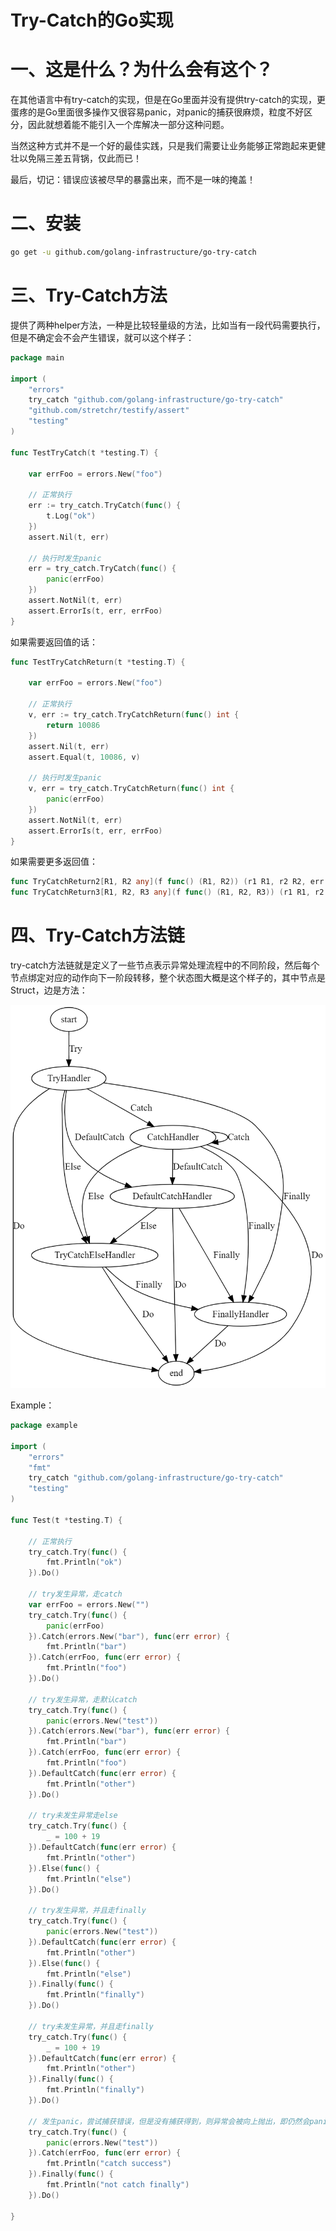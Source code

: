 # Try-Catch的Go实现 

# 一、这是什么？为什么会有这个？

在其他语言中有try-catch的实现，但是在Go里面并没有提供try-catch的实现，更蛋疼的是Go里面很多操作又很容易panic，对panic的捕获很麻烦，粒度不好区分，因此就想着能不能引入一个库解决一部分这种问题。 

当然这种方式并不是一个好的最佳实践，只是我们需要让业务能够正常跑起来更健壮以免隔三差五背锅，仅此而已！

最后，切记：错误应该被尽早的暴露出来，而不是一味的掩盖！

# 二、安装

```bash
go get -u github.com/golang-infrastructure/go-try-catch
```

# 三、Try-Catch方法 

提供了两种helper方法，一种是比较轻量级的方法，比如当有一段代码需要执行，但是不确定会不会产生错误，就可以这个样子： 

```go
package main

import (
	"errors"
	try_catch "github.com/golang-infrastructure/go-try-catch"
	"github.com/stretchr/testify/assert"
	"testing"
)

func TestTryCatch(t *testing.T) {

	var errFoo = errors.New("foo")

	// 正常执行
	err := try_catch.TryCatch(func() {
		t.Log("ok")
	})
	assert.Nil(t, err)

	// 执行时发生panic
	err = try_catch.TryCatch(func() {
		panic(errFoo)
	})
	assert.NotNil(t, err)
	assert.ErrorIs(t, err, errFoo)
}
```

如果需要返回值的话：

```go
func TestTryCatchReturn(t *testing.T) {

	var errFoo = errors.New("foo")

	// 正常执行
	v, err := try_catch.TryCatchReturn(func() int {
		return 10086
	})
	assert.Nil(t, err)
	assert.Equal(t, 10086, v)

	// 执行时发生panic
	v, err = try_catch.TryCatchReturn(func() int {
		panic(errFoo)
	})
	assert.NotNil(t, err)
	assert.ErrorIs(t, err, errFoo)
}
```

如果需要更多返回值：

```go
func TryCatchReturn2[R1, R2 any](f func() (R1, R2)) (r1 R1, r2 R2, err error) 
func TryCatchReturn3[R1, R2, R3 any](f func() (R1, R2, R3)) (r1 R1, r2 R2, r3 R3, err error) 
```



# 四、Try-Catch方法链

try-catch方法链就是定义了一些节点表示异常处理流程中的不同阶段，然后每个节点绑定对应的动作向下一阶段转移，整个状态图大概是这个样子的，其中节点是Struct，边是方法：

![graphviz](README.assets/graphviz.png)

Example：

```go
package example

import (
	"errors"
	"fmt"
	try_catch "github.com/golang-infrastructure/go-try-catch"
	"testing"
)

func Test(t *testing.T) {

	// 正常执行
	try_catch.Try(func() {
		fmt.Println("ok")
	}).Do()

	// try发生异常，走catch
	var errFoo = errors.New("")
	try_catch.Try(func() {
		panic(errFoo)
	}).Catch(errors.New("bar"), func(err error) {
		fmt.Println("bar")
	}).Catch(errFoo, func(err error) {
		fmt.Println("foo")
	}).Do()

	// try发生异常，走默认catch
	try_catch.Try(func() {
		panic(errors.New("test"))
	}).Catch(errors.New("bar"), func(err error) {
		fmt.Println("bar")
	}).Catch(errFoo, func(err error) {
		fmt.Println("foo")
	}).DefaultCatch(func(err error) {
		fmt.Println("other")
	}).Do()

	// try未发生异常走else
	try_catch.Try(func() {
		_ = 100 + 19
	}).DefaultCatch(func(err error) {
		fmt.Println("other")
	}).Else(func() {
		fmt.Println("else")
	}).Do()

	// try发生异常，并且走finally
	try_catch.Try(func() {
		panic(errors.New("test"))
	}).DefaultCatch(func(err error) {
		fmt.Println("other")
	}).Else(func() {
		fmt.Println("else")
	}).Finally(func() {
		fmt.Println("finally")
	}).Do()

	// try未发生异常，并且走finally
	try_catch.Try(func() {
		_ = 100 + 19
	}).DefaultCatch(func(err error) {
		fmt.Println("other")
	}).Finally(func() {
		fmt.Println("finally")
	}).Do()

	// 发生panic，尝试捕获错误，但是没有捕获得到，则异常会被向上抛出，即仍然会panic
	try_catch.Try(func() {
		panic(errors.New("test"))
	}).Catch(errFoo, func(err error) {
		fmt.Println("catch success")
	}).Finally(func() {
		fmt.Println("not catch finally")
	}).Do()

}
```


